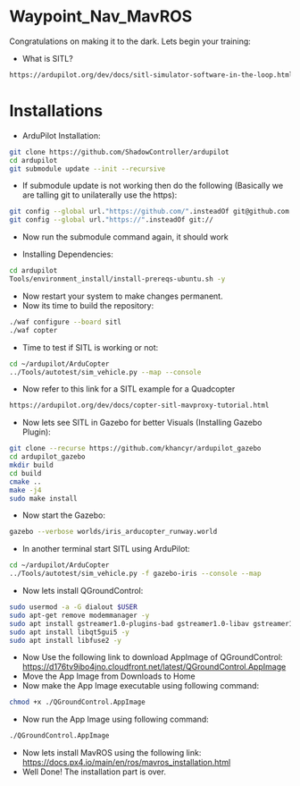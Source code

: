 # Waypoint_Nav_MavROS

Congratulations on making it to the dark. Lets begin your training: 

* What is SITL?
 ```sh
https://ardupilot.org/dev/docs/sitl-simulator-software-in-the-loop.html#sitl-simulator-software-in-the-loop
```
# Installations

* ArduPilot Installation:
 ```sh
git clone https://github.com/ShadowController/ardupilot
cd ardupilot
git submodule update --init --recursive
```
* If submodule update is not working then do the following (Basically we are talling git to unilaterally use the https):
 ```sh
git config --global url."https://github.com/".insteadOf git@github.com:
git config --global url."https://".insteadOf git://
```
* Now run the submodule command again, it should work

* Installing Dependencies:
```sh
cd ardupilot
Tools/environment_install/install-prereqs-ubuntu.sh -y
```
* Now restart your system to make changes permanent.
* Now its time to build the repository:
```sh
./waf configure --board sitl
./waf copter
```
* Time to test if SITL is working or not:

```sh
cd ~/ardupilot/ArduCopter
../Tools/autotest/sim_vehicle.py --map --console
```
* Now refer to this link for a SITL example for a Quadcopter
```sh
https://ardupilot.org/dev/docs/copter-sitl-mavproxy-tutorial.html
```

* Now lets see SITL in Gazebo for better Visuals (Installing Gazebo Plugin):
```sh
git clone --recurse https://github.com/khancyr/ardupilot_gazebo
cd ardupilot_gazebo
mkdir build
cd build
cmake ..
make -j4
sudo make install
```
* Now start the Gazebo:
```sh
gazebo --verbose worlds/iris_arducopter_runway.world
```
* In another terminal start SITL using ArduPilot:
```sh
cd ~/ardupilot/ArduCopter
../Tools/autotest/sim_vehicle.py -f gazebo-iris --console --map
```

* Now lets install QGroundControl:
```sh
sudo usermod -a -G dialout $USER
sudo apt-get remove modemmanager -y
sudo apt install gstreamer1.0-plugins-bad gstreamer1.0-libav gstreamer1.0-gl -y
sudo apt install libqt5gui5 -y
sudo apt install libfuse2 -y
```
* Now Use the following link to download AppImage of QGroundControl: https://d176tv9ibo4jno.cloudfront.net/latest/QGroundControl.AppImage
* Move the App Image from Downloads to Home
* Now make the App Image executable using following command:
```sh
chmod +x ./QGroundControl.AppImage
```
* Now run the App Image using following command:
```sh
./QGroundControl.AppImage
```
* Now lets install MavROS using the following link: https://docs.px4.io/main/en/ros/mavros_installation.html
* Well Done! The installation part is over.


